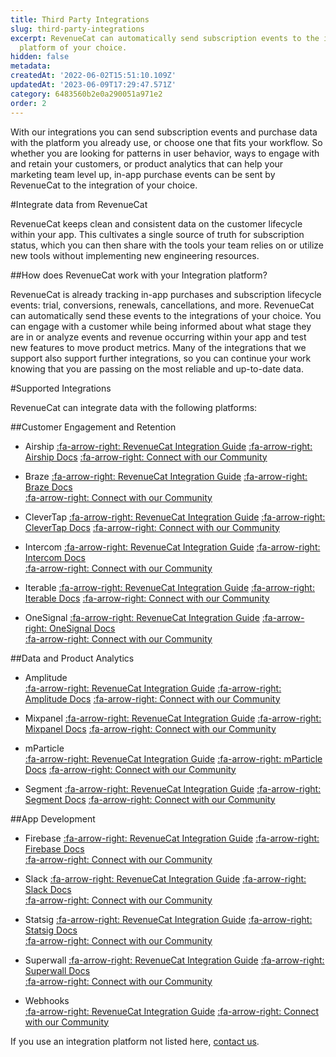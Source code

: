 ```yaml
---
title: Third Party Integrations
slug: third-party-integrations
excerpt: RevenueCat can automatically send subscription events to the integration
  platform of your choice.
hidden: false
metadata: 
createdAt: '2022-06-02T15:51:10.109Z'
updatedAt: '2023-06-09T17:29:47.571Z'
category: 6483560b2e0a290051a971e2
order: 2
---
```

With our integrations you can send subscription events and purchase data with the platform you already use, or choose one that fits your workflow. So whether you are looking for patterns in user behavior, ways to engage with and retain your customers, or product analytics that can help your marketing team level up, in-app purchase events can be sent by RevenueCat to the integration of your choice. 

#Integrate data from RevenueCat

RevenueCat keeps clean and consistent data on the customer lifecycle within your app. This cultivates a single source of truth for subscription status, which you can then share with the tools your team relies on or utilize new tools without implementing new engineering resources.

##How does RevenueCat work with your Integration platform?

RevenueCat is already tracking in-app purchases and subscription lifecycle events: trial, conversions, renewals, cancellations, and more. RevenueCat can automatically send these events to the integrations of your choice. You can engage with a customer while being informed about what stage they are in or analyze events and revenue occurring within your app and test new features to move product metrics. Many of the integrations that we support also support further integrations, so you can continue your work knowing that you are passing on the most reliable and up-to-date data. 

#Supported Integrations

RevenueCat can integrate data with the following platforms:

##Customer Engagement and Retention
 * Airship
    [:fa-arrow-right: RevenueCat Integration Guide](doc:airship)
    [:fa-arrow-right: Airship Docs](https://docs.airship.com/)
    [:fa-arrow-right: Connect with our Community](https://community.revenuecat.com/search/index?q=airship&search_type=tag)

 * Braze
    [:fa-arrow-right: RevenueCat Integration Guide](doc:braze)
    [:fa-arrow-right: Braze Docs](https://www.braze.com/docs)     
    [:fa-arrow-right: Connect with our Community](https://community.revenuecat.com/search/index?q=braze&search_type=tag)
* CleverTap
   [:fa-arrow-right: RevenueCat Integration Guide](doc:clevertap)
   [:fa-arrow-right: CleverTap Docs](https://developer.clevertap.com/docs) 
   [:fa-arrow-right: Connect with our Community](https://community.revenuecat.com/search/index?q=clevertap&search_type=tag)
 * Intercom
    [:fa-arrow-right: RevenueCat Integration Guide](doc:intercom)
    [:fa-arrow-right: Intercom Docs](https://developers.intercom.com/building-apps/docs)     
    [:fa-arrow-right: Connect with our Community](https://community.revenuecat.com/search/index?q=intercom&search_type=tag)

 * Iterable
    [:fa-arrow-right: RevenueCat Integration Guide](doc:iterable)
    [:fa-arrow-right: Iterable Docs](https://support.iterable.com/hc/en-us)
    [:fa-arrow-right: Connect with our Community](https://community.revenuecat.com/search/index?q=iterable&search_type=tag)
 * OneSignal
    [:fa-arrow-right: RevenueCat Integration Guide](doc:onesignal)
    [:fa-arrow-right: OneSignal Docs](https://documentation.onesignal.com/docs)     
    [:fa-arrow-right: Connect with our Community](https://community.revenuecat.com/search/index?q=onesignal&search_type=tag)

##Data and Product Analytics
 * Amplitude   
    [:fa-arrow-right: RevenueCat Integration Guide](doc:amplitude)
    [:fa-arrow-right: Amplitude Docs](https://help.amplitude.com/hc/en-us)
    [:fa-arrow-right: Connect with our Community](https://community.revenuecat.com/search/index?q=amplitude&search_type=tag)

* Mixpanel
    [:fa-arrow-right: RevenueCat Integration Guide](doc:mixpanel)
   [:fa-arrow-right: Mixpanel Docs](https://developer.mixpanel.com/docs) 
   [:fa-arrow-right: Connect with our Community](https://community.revenuecat.com/search/index?q=mixpanel&search_type=tag)
* mParticle    
   [:fa-arrow-right: RevenueCat Integration Guide](doc:mparticle)
   [:fa-arrow-right: mParticle Docs](https://docs.mparticle.com/) 
   [:fa-arrow-right: Connect with our Community](https://community.revenuecat.com/search/index?q=mparticle&search_type=tag)
* Segment
   [:fa-arrow-right: RevenueCat Integration Guide](doc:segment)
   [:fa-arrow-right: Segment Docs](https://segment.com/docs/?ref=nav) 
   [:fa-arrow-right: Connect with our Community](https://community.revenuecat.com/search/index?q=segment&search_type=tag)

##App Development
 * Firebase
    [:fa-arrow-right: RevenueCat Integration Guide](doc:firebase)
    [:fa-arrow-right: Firebase Docs](https://firebase.google.com/docs/)     
    [:fa-arrow-right: Connect with our Community](https://community.revenuecat.com/search/index?q=firebase&search_type=tag)

 * Slack
    [:fa-arrow-right: RevenueCat Integration Guide](doc:slack)
    [:fa-arrow-right: Slack Docs](https://slack.com/help/articles/115005265063-Incoming-webhooks-for-Slack)     
    [:fa-arrow-right: Connect with our Community](https://community.revenuecat.com/search/index?q=slack&search_type=tag)
 * Statsig
    [:fa-arrow-right: RevenueCat Integration Guide](doc:statsig)
    [:fa-arrow-right: Statsig Docs](https://docs.statsig.com/)     
    [:fa-arrow-right: Connect with our Community](https://community.revenuecat.com/search/index?q=statsig&search_type=tag)
 * Superwall
    [:fa-arrow-right: RevenueCat Integration Guide](doc:superwall)
    [:fa-arrow-right: Superwall Docs](https://docs.superwall.com/docs)     
    [:fa-arrow-right: Connect with our Community](https://community.revenuecat.com/search/index?q=superwall&search_type=tag)
* Webhooks   
    [:fa-arrow-right: RevenueCat Integration Guide](doc:webhooks)
    [:fa-arrow-right: Connect with our Community](https://community.revenuecat.com/search/index?q=webhooks&search_type=tag)



If you use an integration platform not listed here, [contact us](https://www.revenuecat.com/contact).